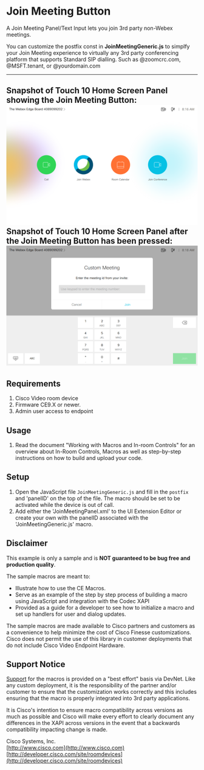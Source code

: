 # Join Meeting Button
A Join Meeting Panel/Text Input lets you join 3rd party non-Webex meetings.

You can customize the postfix const in __JoinMeetingGeneric.js__ to simplfy your Join Meeting experience to virtually any 3rd party conferencing platform that supports Standard SIP dialling.  Such as @zoomcrc.com, @MSFT.tenant, or @yourdomain.com

---
Snapshot of Touch 10 Home Screen Panel showing the Join Meeting Button:
![Sample In-Room Control Screenshot](JoinConferenceButton.png)
Snapshot of Touch 10 Home Screen Panel after the Join Meeting Button has been pressed:
![Sample In-Room Control Screenshot](JoinConferencePanel.png)
---


## Requirements
1. Cisco Video room device
2. Firmware CE9.X or newer.
4. Admin user access to endpoint

## Usage
1. Read the document "Working with Macros and In-room Controls" for an overview about In-Room Controls, Macros as well as step-by-step instructions on how to build and upload your code.


## Setup

1. Open the JavaScript file `JoinMeetingGeneric.js` and fill in the `postfix` and 'panelID' on the top of the file. The macro should be set to be activated while the device is out of call.
2. Add either the 'JoinMeetingPanel.xml' to the UI Extension Editor or create your own with the panelID associated with the 'JoinMeetingGeneric.js' macro.


## Disclaimer
This example is only a sample and is **NOT guaranteed to be bug free and production quality**.

The sample macros are meant to:
- Illustrate how to use the CE Macros.
- Serve as an example of the step by step process of building a macro using JavaScript and integration with the Codec XAPI
- Provided as a guide for a developer to see how to initialize a macro and set up handlers for user and dialog updates.

The sample macros are made available to Cisco partners and customers as a convenience to help minimize the cost of Cisco Finesse customizations. Cisco does not permit the use of this library in customer deployments that do not include Cisco Video Endpoint Hardware.

## Support Notice
[Support](http://developer.cisco.com/site/devnet/support) for the macros is provided on a "best effort" basis via DevNet. Like any custom deployment, it is the responsibility of the partner and/or customer to ensure that the customization works correctly and this includes ensuring that the macro is properly integrated into 3rd party applications.

It is Cisco's intention to ensure macro compatibility across versions as much as possible and Cisco will make every effort to clearly document any differences in the XAPI across versions in the event that a backwards compatibility impacting change is made.

Cisco Systems, Inc.<br>
[http://www.cisco.com](http://www.cisco.com)<br>
[http://developer.cisco.com/site/roomdevices](http://developer.cisco.com/site/roomdevices)
